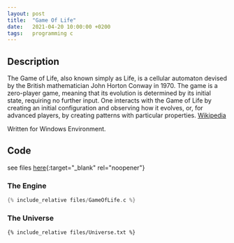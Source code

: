 ```yaml
---
layout: post
title:  "Game Of Life"
date:   2021-04-20 10:00:00 +0200
tags:   programming c
---
```

## Description ##
The Game of Life, also known simply as Life, is a cellular automaton devised by the British mathematician John Horton Conway in 1970. The game is a zero-player game, meaning that its evolution is determined by its initial state, requiring no further input. One interacts with the Game of Life by creating an initial configuration and observing how it evolves, or, for advanced players, by creating patterns with particular properties.
[Wikipedia](https://en.wikipedia.org/wiki/Conway%27s_Game_of_Life)

Written for Windows Environment.

## Code ##
see files [here](https://github.com/PaulFinch/paulfinch.github.io/tree/main/_posts/Resources/C/Game_Of_Life/files){:target="_blank" rel="noopener"}

### The Engine
```C
{% include_relative files/GameOfLife.c %}
```

### The Universe
```
{% include_relative files/Universe.txt %}
```
